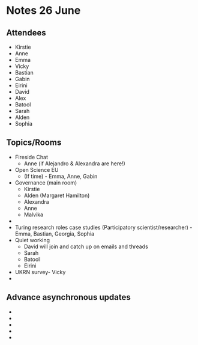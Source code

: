 # Notes 26 June

## Attendees
 
* Kirstie
* Anne
* Emma
* Vicky
* Bastian
* Gabin
* Eirini
* David
* Alex
* Batool
* Sarah
* Alden
* Sophia

## Topics/Rooms

* Fireside Chat
    * Anne (if Alejandro & Alexandra are here!)
* Open Science EU
    * (If time) - Emma, Anne, Gabin
* Governance (main room)
  * Kirstie
  * Alden (Margaret Hamilton)
  * Alexandra
  * Anne
  * Malvika
* 
* Turing research roles case studies (Participatory scientist/researcher) - Emma, Bastian, Georgia, Sophia
* Quiet working
    * David will join and catch up on emails and threads
    * Sarah
    * Batool
    * Eirini
* UKRN survey- Vicky
* 


## Advance asynchronous updates

* 
* 
* 
* 
* 